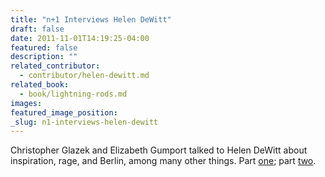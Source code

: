 ```yaml
---
title: "n+1 Interviews Helen DeWitt"
draft: false
date: 2011-11-01T14:19:25-04:00
featured: false
description: ""
related_contributor:
  - contributor/helen-dewitt.md
related_book:
  - book/lightning-rods.md
images:
featured_image_position: 
_slug: n1-interviews-helen-dewitt
---
```


Christopher Glazek and Elizabeth Gumport talked to Helen DeWitt about inspiration, rage, and Berlin, among many other things. Part [one](http://nplusonemag.com/a-joke-from-god); part [two](http://nplusonemag.com/a-joke-from-god-part-2).

